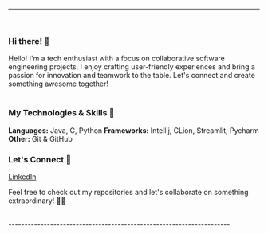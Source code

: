 ---------------------------------------------------------------------
<br>

### Hi there! 👋

Hello! I'm a tech enthusiast with a focus on collaborative software engineering projects. I enjoy crafting user-friendly experiences and bring a passion for innovation and teamwork to the table. Let's connect and create something awesome together!
<br> <br>

### My Technologies & Skills 🚀

**Languages:** Java, C, Python
**Frameworks:** Intellij, CLion, Streamlit, Pycharm
**Other:** Git & GitHub

### Let's Connect 🤝

[LinkedIn](www.linkedin.com/in/lorraine-ebanks-fiu)

Feel free to check out my repositories and let's collaborate on something extraordinary! 🔧✨

<br>
---------------------------------------------------------------------
